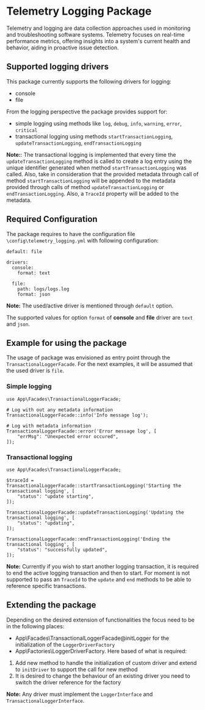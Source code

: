 # Telemetry Logging Package

Telemetry and logging are data collection approaches used in monitoring and troubleshooting software systems. Telemetry 
focuses on real-time performance metrics, offering insights into a system's current health and behavior, aiding in 
proactive issue detection.


## Supported logging drivers

This package currently supports the following drivers for logging:
- console
- file

From the logging perspective the package provides support for:
- simple logging using methods like `log`, `debug`, `info`, `warning`, `error`, `critical`
- transactional logging using methods `startTransactionLogging`, `updateTransactionLogging`, `endTransactionLogging`

**Note:**: The transactional logging is implemented that every time the `updateTransactionLogging` method is called to 
create a log entry using the unique identifier generated when method `startTransactionLogging` was called. Also, take in
consideration that the provided metadata through call of method `startTransactionLogging` will be appended to the 
metadata provided through calls of method `updateTransactionLogging` or `endTransactionLogging`. Also, a `TraceId` 
property will be added to the metadata.

## Required Configuration

The package requires to have the configuration file `\config\telemetry_logging.yml` with following configuration:
```
default: file

drivers:
  console:
    format: text

  file:
    path: logs/logs.log
    format: json
```

**Note:** The used/active driver is mentioned through `default` option.

The supported values for option `format` of **console** and **file** driver are `text` and `json`.


## Example for using the package

The usage of package was envisioned as entry point through the `TransactionalLoggerFacade`.
For the next examples, it will be assumed that the used driver is `file`.

### Simple logging
```
use App\Facades\TransactionalLoggerFacade;

# Log with out any metadata information
TransactionalLoggerFacade::info('Info message log');

# Log with metadata information
TransactionalLoggerFacade::error('Error message log', [
    "errMsg": "Unexpected error occured",
]);
```

### Transactional logging
```
use App\Facades\TransactionalLoggerFacade;

$traceId = TransactionalLoggerFacade::startTransactionLogging('Starting the transactional logging', [
    "status": "update starting",
]);

TransactionalLoggerFacade::updateTransactionLogging('Updating the transactional logging', [
    "status": "updating",
]);

TransactionalLoggerFacade::endTransactionLogging('Ending the transactional logging', [
    "status": "successfully updated",
]);
```

**Note:** Currently if you wish to start another logging transaction, it is required to end the active logging 
transaction and then to start. For moment is not supported to pass an `TraceId` to the `update` and `end` methods to be 
able to reference specific transactions.


## Extending the package

Depending on the desired extension of functionalities the focus need to be in the following places:
- App\Facades\TransactionalLoggerFacade@initLogger for the initialization of the `LoggerDriverFactory`
- App\Factories\LoggerDriverFactory. Here based of what is required:
1. Add new method to handle the initialization of custom driver and extend to `initDriver` to support the call for new method
2. It is desired to change the behaviour of an existing driver you need to switch the driver reference for the factory

**Note:** Any driver must implement the `LoggerInterface` and `TransactionalLoggerInterface`.
